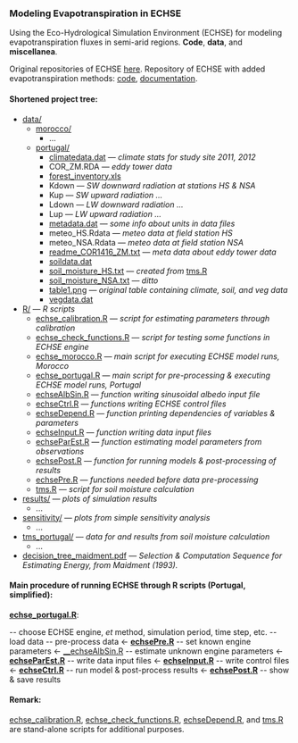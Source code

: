 ### Modeling Evapotranspiration in ECHSE

Using the Eco-Hydrological Simulation Environment (ECHSE) for modeling evapotranspiration fluxes in semi-arid regions.
**Code**, **data**, and **miscellanea**.

Original repositories of ECHSE [here](https://github.com/echse).
Repository of ECHSE with added evapotranspiration methods: [code](https://github.com/tpilz/echse_engines), [documentation](https://github.com/tpilz/echse_doc).

#### Shortened project tree:

* [data/](./data/)
  * [morocco/](./data/morocco/)
    * ...
  * [portugal/](./data/portugal/)
    * [climatedata.dat](./data/portugal/climatedata.dat) &mdash; _climate stats for study site 2011, 2012_
    * COR_ZM.RDA &mdash; _eddy tower data_
    * [forest_inventory.xls](./data/portugal/forest_inventory.xls)
    * Kdown &mdash; _SW downward radiation at stations HS & NSA_
    * Kup &mdash; _SW upward radiation ..._
    * Ldown &mdash; _LW downward radiation ..._
    * Lup &mdash; _LW upward radiation ..._
    * [metadata.dat](./data/portugal/metadata.dat) &mdash; _some info about units in data files_
    * meteo_HS.Rdata &mdash; _meteo data at field station HS_
    * meteo_NSA.Rdata &mdash; _meteo data at field station NSA_
    * [readme_COR1416_ZM.txt](./data/portugal/readme_COR1416_ZM.txt) &mdash; _meta data about eddy tower data_
    * [soildata.dat](./data/portugal/soildata.dat)
    * [soil_moisture_HS.txt](./data/portugal/soil_moisture_HS.txt) &mdash; _created from_ [tms.R](./R/tms.R)
    * [soil_moisture_NSA.txt](./data/portugal/soil_moisture_NSA.txt) &mdash; _ditto_
    * [table1.png](./data/portugal/table1.png) &mdash; _original table containing climate, soil, and veg data_
    * [vegdata.dat](./data/portugal/vegdata.dat)
* [R/](./R/) &mdash; _R scripts_
  * [echse_calibration.R](./R/echse_calibration.R) &mdash; _script for estimating parameters through calibration_
  * [echse_check_functions.R](./R/echse_check_functions.R) &mdash; _script for testing some functions in ECHSE engine_
  * [echse_morocco.R](./R/echse_morocco.R) &mdash; _main script for executing ECHSE model runs, Morocco_
  * [echse_portugal.R](./R/echse_portugal.R) &mdash; _main script for pre-processing & executing ECHSE model runs, Portugal_
  * [echseAlbSin.R](./R/echseAlbSin.R) &mdash; _function writing sinusoidal albedo input file_
  * [echseCtrl.R](./R/echseCtrl.R) &mdash; _functions writing ECHSE control files_
  * [echseDepend.R](./R/echseDepend.R) &mdash; _function printing dependencies of variables & parameters_
  * [echseInput.R](./R/echseInput.R) &mdash; _function writing data input files_
  * [echseParEst.R](./R/echseParEst.R) &mdash; _function estimating model parameters from observations_
  * [echsePost.R](./R/echsePost.R) &mdash; _function for running models & post-processing of results_
  * [echsePre.R](./R/echsePre.R) &mdash; _functions needed before data pre-processing_
  * [tms.R](./R/tms.R) &mdash; _script for soil moisture calculation_
* [results/](./results/) &mdash; _plots of simulation results_
  * ...
* [sensitivity/](./sensitivity/) &mdash; _plots from simple sensitivity analysis_
  * ...
* [tms_portugal/](./tms_portugal) &mdash; _data for and results from soil moisture calculation_
  * ...
* [decision_tree_maidment.pdf](./decision_tree_maidment.pdf) &mdash; _Selection & Computation Sequence for Estimating Energy, from Maidment (1993)._


#### Main procedure of running ECHSE through R scripts (Portugal, simplified):

[__echse_portugal.R__](./R/echse_portugal.R):

-- choose ECHSE engine, $et$ method, simulation period, time step, etc.
-- load data
-- pre-process data &larr; [__echsePre.R__](./R/echsePre.R)
-- set known engine parameters &larr; [__echseAlbSin.R](./R/echseAlbSin.R)
-- estimate unknown engine parameters &larr; [__echseParEst.R__](./R/echseParEst.R)
-- write data input files &larr; [__echseInput.R__](./R/echseInput.R)
-- write control files &larr; [__echseCtrl.R__](./R/echseCtrl.R)
-- run model & post-process results &larr; [__echsePost.R__](./R/echsePost.R)
-- show & save results

#### Remark:

[echse_calibration.R](./R/echse_calibration.R), [echse_check_functions.R](./R/echse_check_functions.R), [echseDepend.R](./R/echseDepend.R), and [tms.R](./R/tms.R) are stand-alone scripts for additional purposes.
